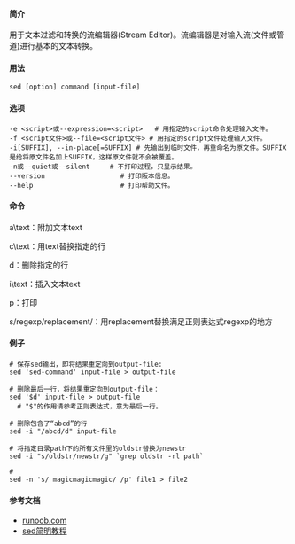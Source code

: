 #### 简介

用于文本过滤和转换的流编辑器(Stream Editor)。流编辑器是对输入流(文件或管道)进行基本的文本转换。


#### 用法

```
sed [option] command [input-file]
```



#### 选项

```
-e <script>或--expression=<script>	# 用指定的script命令处理输入文件。
-f <script文件>或--file=<script文件>	# 用指定的script文件处理输入文件。
-i[SUFFIX], --in-place[=SUFFIX]	# 先输出到临时文件，再重命名为原文件。SUFFIX是给将原文件名加上SUFFIX，这样原文件就不会被覆盖。
-n或--quiet或--silent		# 不打印过程，只显示结果。
--version					# 打印版本信息。
--help						# 打印帮助文件。
```

#### 命令

  a\text：附加文本text

  c\text：用text替换指定的行  

  d：删除指定的行

  i\text：插入文本text

  p：打印

  s/regexp/replacement/：用replacement替换满足正则表达式regexp的地方

#### 例子

  ```shell
# 保存sed输出，即将结果重定向到output-file:  
sed 'sed-command' input-file > output-file
    
# 删除最后一行，将结果重定向到output-file：  
sed '$d' input-file > output-file  
	# "$"的作用请参考正则表达式，意为最后一行。
	
# 删除包含了“abcd”的行
sed -i "/abcd/d" input-file
  
# 将指定目录path下的所有文件里的oldstr替换为newstr
sed -i "s/oldstr/newstr/g" `grep oldstr -rl path`

# 
sed -n 's/ magicmagicmagic/ /p' file1 > file2
  ```

#### 参考文档

- [runoob.com](http://www.runoob.com/linux/linux-comm-sed.html)
- [sed简明教程](https://coolshell.cn/articles/9104.html)